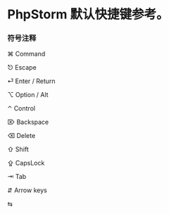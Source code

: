 PhpStorm 默认快捷键参考。
===

### 符号注释

⌘ Command

⎋ Escape

⏎ Enter / Return

⌥ Option / Alt

⌃ Control

⌦ Backspace

⌫ Delete

⇧ Shift

⇪ CapsLock

⇥ Tab

⇵ Arrow keys

⇆ 
